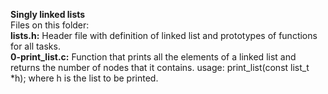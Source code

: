 **Singly linked lists**\
Files on this folder:\
**lists.h:** Header file with definition of linked list and prototypes of functions for all tasks.\
**0-print_list.c:** Function that prints all the elements of a linked list and returns the number of nodes that it contains. usage: print_list(const list_t *h); where h is the list to be printed.
